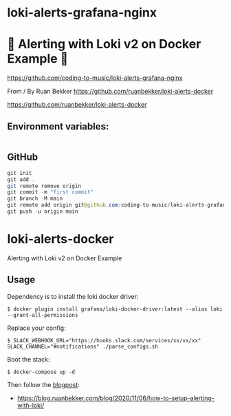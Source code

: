 # loki-alerts-grafana-nginx

# 🚀 Alerting with Loki v2 on Docker Example 🚀

https://github.com/coding-to-music/loki-alerts-grafana-nginx

From / By Ruan Bekker https://github.com/ruanbekker/loki-alerts-docker

https://github.com/ruanbekker/loki-alerts-docker

## Environment variables:

```java

```

## GitHub

```java
git init
git add .
git remote remove origin
git commit -m "first commit"
git branch -M main
git remote add origin git@github.com:coding-to-music/loki-alerts-grafana-nginx.git
git push -u origin main
```

# loki-alerts-docker

Alerting with Loki v2 on Docker Example

## Usage

Dependency is to install the loki docker driver:

```
$ docker plugin install grafana/loki-docker-driver:latest --alias loki --grant-all-permissions
```

Replace your config:

```
$ SLACK_WEBHOOK_URL="https://hooks.slack.com/services/xx/xx/xx" SLACK_CHANNEL="#notifications" ./parse_configs.sh
```

Boot the stack:

```
$ docker-compose up -d
```

Then follow the [blogpost](https://blog.ruanbekker.com/blog/2020/11/06/how-to-setup-alerting-with-loki/):

- https://blog.ruanbekker.com/blog/2020/11/06/how-to-setup-alerting-with-loki/
